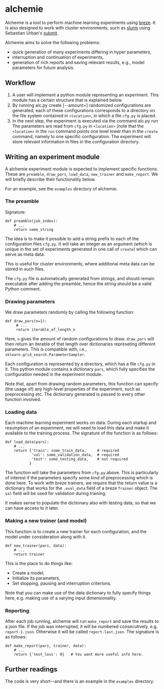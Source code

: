 alchemie
========

Alchemie is a tool to perform machine learning experiments using
[breze](http://github.com/breze-no-salt/breze). It is also designed to work
with cluster environments, such as [slurm](http://slurm.schedmd.com/) using 
Sebastian Urban's [submit](https://github.com/surban/submit).

Alchemie aims to solve the following problems:

 - quick generation of many experiments differing in hyper parameters,
 - interruption and continuation of experiments,
 - generation of rich reports and saving relevant results, e.g., model 
   parameters for future analysis.

Workflow
---------
1. A user will implement a python module representing
an experiment. This module has a certain structure that is explained below.
2. By running
        alc.py create <module> <location> [--amount=<n>]
randomized configurations are generated; each of these configurations corresponds to a directory on the file system contained in ``<location>``, in which a file ``cfg.py`` is placed. 
3. In the next step, the experiment is executed via the command
        alc.py run <module> <location>
The parameters are read from ``cfg.py`` in ``<location>`` (note that the ``<location>`` in the ``run`` command points one level lower than in the ``create`` command, namely to one specific configuration. The experiment will store relevant information in files in the configuration directory.


Writing an experiment module
----------------------------

A alchemie experiment module is expected to implement specific functions. These are ``preamble``, 
``draw_pars``, ``load_data``, ``new_trainer`` and ``make_report``. We will briefly describe their functionality below.

For an example, see the ``examples`` directory of alchemie.

### The preamble
 
Signature:

    def preamble(job_index):
        # ...
        return some_string
        
The idea is to make it possible to add a string prefix to each of the configuration
files ``cfg.py``. It will take an integer as an argument (which is unique in the
set of experiments generated in one call of ``create``) which can serve as meta data.

This is useful for cluster environments, where additional meta data can be
stored in such files.

The ``cfg.py`` file is automatically generated from strings, and should remain executable after adding the preamble, hence the string should be a valid Python comment.



### Drawing parameters
We draw parameters randomly by calling the following function:




    def draw_pars(n=1):
         # ...
         return iterable_of_length_n
         
Here, ``n`` gives the amount of random configurations to draw. ``draw_pars``
will then return an iterable of that length over dictionaries represeting
different parameters. This is compatible with, i.e., ``sklearn.grid_search.ParameterSampler``.

Each configuration is represented by a directory, which has a file ``cfg.py``
in it. This python module contains a dictionary ``pars``,
which fully specifies the configuration needed in the experiment module.

Note that, apart from drawing random parameters, this function can specify (the usage of) any high-level properties of the experiment, such as preprocessing etc. The dictionary generated is passed to every other function involved.

### Loading data

Each machine learning experiment works on data. During each startup and
resumption of an experiment, we will need to load this data and make it
available to the training process. The signature of the function is as follows:

    def load_data(pars):
        # ...
        return {'train': some_train_data,     # required
                'val': some_validation_data,  # required
                'test': some_testing_data,    # not required
               }
                
The function will take the parameters from ``cfg.py`` above. This is particularly of interest if the parameters specify some kind of preprocessing which is done here. To work
with breze trainers, we require that the return value is a dictionary that
works for the ``.eval_data`` field of a breze ``Trainer`` object. The ``val``
field will be used for validation during training.

It makes sense to populate the dictionary also with testing data, so that we
can have access to it later.

### Making a new trainer (and model)

This function is to create a new trainer for each configuration, and the model
under consideration along with it. 

    def new_trainer(pars, data):
        # ...
        return trainer
        
This is the place to do things like:

 - Create a model,
 - Initialize its parameters,
 - Set stopping, pausing and interruption criterions.
 
Note that you can make use of the data dictionary to fully specify things here,
     e.g. making use of a varying input dimensionality.

### Reporting

After each job running, alchemie will run ``make_report`` and save the
results to a json file. If the job was interrupted, it will be numbered
consecutively, e.g. ``report-1.json``. Otherwise it will be called 
``report-last.json``. The signature is as follows:

    def make_report(pars, trainer, data):
        # ...
        return {'test_loss': 0}   # You want more useful info here.
   			
   			
## Further readings

The code is very short--and there is an example in the ``examples`` directory.
